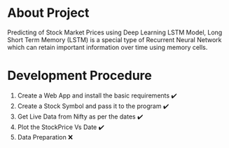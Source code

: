 # About Project
Predicting of Stock Market Prices using Deep Learning LSTM Model, Long Short Term Memory (LSTM) is a special type of Recurrent Neural Network which can retain important information over time using memory cells.

# Development Procedure

1. Create a Web App and install the basic requirements :heavy_check_mark:
2. Create a Stock Symbol and pass it to the program :heavy_check_mark:
3. Get Live Data from Nifty as per the dates :heavy_check_mark:
4. Plot the StockPrice Vs Date :heavy_check_mark:
5. Data Preparation :x:


